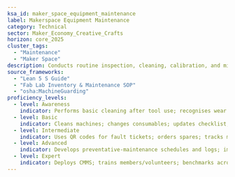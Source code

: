 ```yaml
---
ksa_id: maker_space_equipment_maintenance
label: Makerspace Equipment Maintenance
category: Technical
sector: Maker_Economy_Creative_Crafts
horizon: core_2025
cluster_tags:
  - "Maintenance"
  - "Maker Space"
description: Conducts routine inspection, cleaning, calibration, and minor repairs for shared fabrication tools to ensure uptime and safety.
source_frameworks:
  - "Lean 5 S Guide"
  - "Fab Lab Inventory & Maintenance SOP"
  - "osha:MachineGuarding"
proficiency_levels:
  - level: Awareness
    indicator: Performs basic cleaning after tool use; recognises wear parts; logs run-hours.
  - level: Basic
    indicator: Cleans machines; changes consumables; updates checklist; follows checklists for blade/bit replacement and lubing.
  - level: Intermediate
    indicator: Uses QR codes for fault tickets; orders spares; tracks mean time between failures (MTBF); calibrates 3-D printer axes, laser focus, and CNC zero points.
  - level: Advanced
    indicator: Develops preventative-maintenance schedules and logs; implements statistical maintenance planning; reduces downtime by 20 %.
  - level: Expert
    indicator: Deploys CMMS; trains members/volunteers; benchmarks across network labs; optimizes equipment lifecycle and cost.
---
```

